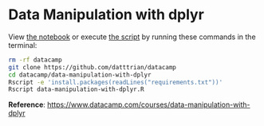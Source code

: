 # Data Manipulation with dplyr

View [the notebook](data-manipulation-with-dplyr.ipynb) or execute [the script](data-manipulation-with-dplyr.R) by running these commands in the terminal:

``` bash
rm -rf datacamp
git clone https://github.com/datttrian/datacamp
cd datacamp/data-manipulation-with-dplyr
Rscript -e 'install.packages(readLines("requirements.txt"))'
Rscript data-manipulation-with-dplyr.R
```

**Reference**: https://www.datacamp.com/courses/data-manipulation-with-dplyr
